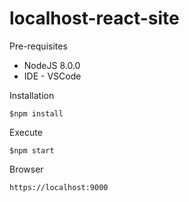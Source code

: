 # localhost-react-site

Pre-requisites
* NodeJS 8.0.0
* IDE - VSCode

Installation
```
$npm install
```

Execute
```
$npm start
```

Browser
```
https://localhost:9000
```